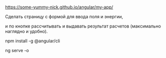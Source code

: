 https://some-yummy-nick.github.io/angular/my-app/

Сделать страницу с формой для ввода поля и энергии,

и по кнопке рассчитывать и выдавать результат расчетов (максимально наглядно и удобно).

npm install -g @angular/cli

ng serve -o
